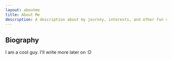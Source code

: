 ```yaml
---
layout: aboutme
title: About Me
description: A description about my journey, interests, and other fun quirks. 
---
```


## Biography

I am a cool guy. I'll write more later on :D
